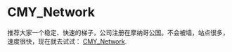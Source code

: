 # CMY_Network

推荐大家一个稳定、快速的梯子，公司注册在摩纳哥公国。不会被墙，站点很多，速度很快，现在就去试试： [CMY_Network](https://www.gotomony.com/register?aff=OTRA4M).
